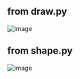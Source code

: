 ## from draw.py
![image](https://github.com/6410615113/CN332-bnpp/assets/88651584/53520025-2eb4-435f-92cc-8b5d35ef7bb9)

## from shape.py
![image](https://github.com/6410615113/CN332-bnpp/assets/88651584/864a693e-96c8-4af5-a045-54f7e8d10704)

